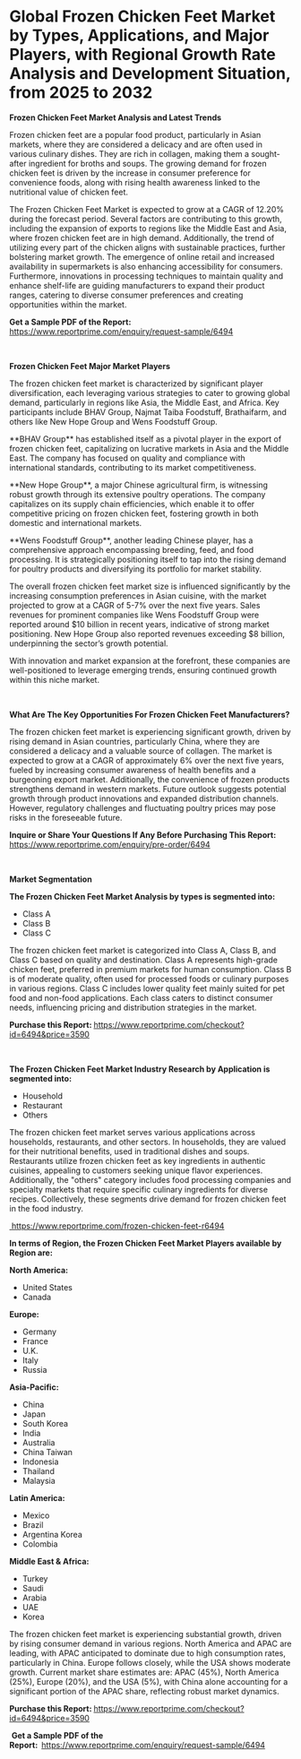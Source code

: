<p><h1>Global Frozen Chicken Feet Market by Types, Applications, and Major Players, with Regional Growth Rate Analysis and Development Situation, from 2025 to 2032</h1></p><p><strong>Frozen Chicken Feet Market Analysis and Latest Trends</strong></p>
<p><p>Frozen chicken feet are a popular food product, particularly in Asian markets, where they are considered a delicacy and are often used in various culinary dishes. They are rich in collagen, making them a sought-after ingredient for broths and soups. The growing demand for frozen chicken feet is driven by the increase in consumer preference for convenience foods, along with rising health awareness linked to the nutritional value of chicken feet.</p><p>The Frozen Chicken Feet Market is expected to grow at a CAGR of 12.20% during the forecast period. Several factors are contributing to this growth, including the expansion of exports to regions like the Middle East and Asia, where frozen chicken feet are in high demand. Additionally, the trend of utilizing every part of the chicken aligns with sustainable practices, further bolstering market growth. The emergence of online retail and increased availability in supermarkets is also enhancing accessibility for consumers. Furthermore, innovations in processing techniques to maintain quality and enhance shelf-life are guiding manufacturers to expand their product ranges, catering to diverse consumer preferences and creating opportunities within the market.</p></p>
<p><strong>Get a Sample PDF of the Report:&nbsp;</strong> <a href="https://www.reportprime.com/enquiry/request-sample/6494?utm_campaign=4466&utm_medium=2&utm_source=Github&utm_content=ia&utm_term=15052025&utm_id=frozen-chicken-feet">https://www.reportprime.com/enquiry/request-sample/6494</a></p>
<p>&nbsp;</p>
<p><strong>Frozen Chicken Feet Major Market Players</strong></p>
<p><p>The frozen chicken feet market is characterized by significant player diversification, each leveraging various strategies to cater to growing global demand, particularly in regions like Asia, the Middle East, and Africa. Key participants include BHAV Group, Najmat Taiba Foodstuff, Brathaifarm, and others like New Hope Group and Wens Foodstuff Group.</p><p>**BHAV Group** has established itself as a pivotal player in the export of frozen chicken feet, capitalizing on lucrative markets in Asia and the Middle East. The company has focused on quality and compliance with international standards, contributing to its market competitiveness.</p><p>**New Hope Group**, a major Chinese agricultural firm, is witnessing robust growth through its extensive poultry operations. The company capitalizes on its supply chain efficiencies, which enable it to offer competitive pricing on frozen chicken feet, fostering growth in both domestic and international markets.</p><p>**Wens Foodstuff Group**, another leading Chinese player, has a comprehensive approach encompassing breeding, feed, and food processing. It is strategically positioning itself to tap into the rising demand for poultry products and diversifying its portfolio for market stability.</p><p>The overall frozen chicken feet market size is influenced significantly by the increasing consumption preferences in Asian cuisine, with the market projected to grow at a CAGR of 5-7% over the next five years. Sales revenues for prominent companies like Wens Foodstuff Group were reported around $10 billion in recent years, indicative of strong market positioning. New Hope Group also reported revenues exceeding $8 billion, underpinning the sector’s growth potential.</p><p>With innovation and market expansion at the forefront, these companies are well-positioned to leverage emerging trends, ensuring continued growth within this niche market.</p></p>
<p>&nbsp;</p>
<p><strong>What Are The Key Opportunities For Frozen Chicken Feet Manufacturers?</strong></p>
<p><p>The frozen chicken feet market is experiencing significant growth, driven by rising demand in Asian countries, particularly China, where they are considered a delicacy and a valuable source of collagen. The market is expected to grow at a CAGR of approximately 6% over the next five years, fueled by increasing consumer awareness of health benefits and a burgeoning export market. Additionally, the convenience of frozen products strengthens demand in western markets. Future outlook suggests potential growth through product innovations and expanded distribution channels. However, regulatory challenges and fluctuating poultry prices may pose risks in the foreseeable future.</p></p>
<p><strong>Inquire or Share Your Questions If Any Before Purchasing This Report:</strong> <a href="https://www.reportprime.com/enquiry/pre-order/6494?utm_campaign=4466&utm_medium=2&utm_source=Github&utm_content=ia&utm_term=15052025&utm_id=frozen-chicken-feet">https://www.reportprime.com/enquiry/pre-order/6494</a></p>
<p>&nbsp;</p>
<p><strong>Market Segmentation</strong></p>
<p><strong>The Frozen Chicken Feet Market Analysis by types is segmented into:</strong></p>
<p><ul><li>Class A</li><li>Class B</li><li>Class C</li></ul></p>
<p><p>The frozen chicken feet market is categorized into Class A, Class B, and Class C based on quality and destination. Class A represents high-grade chicken feet, preferred in premium markets for human consumption. Class B is of moderate quality, often used for processed foods or culinary purposes in various regions. Class C includes lower quality feet mainly suited for pet food and non-food applications. Each class caters to distinct consumer needs, influencing pricing and distribution strategies in the market.</p></p>
<p><strong>Purchase this Report:&nbsp;</strong><a href="https://www.reportprime.com/checkout?id=6494&price=3590&utm_campaign=4466&utm_medium=2&utm_source=Github&utm_content=ia&utm_term=15052025&utm_id=frozen-chicken-feet">https://www.reportprime.com/checkout?id=6494&price=3590</a></p>
<p>&nbsp;</p>
<p><strong>The Frozen Chicken Feet Market Industry Research by Application is segmented into:</strong></p>
<p><ul><li>Household</li><li>Restaurant</li><li>Others</li></ul></p>
<p><p>The frozen chicken feet market serves various applications across households, restaurants, and other sectors. In households, they are valued for their nutritional benefits, used in traditional dishes and soups. Restaurants utilize frozen chicken feet as key ingredients in authentic cuisines, appealing to customers seeking unique flavor experiences. Additionally, the "others" category includes food processing companies and specialty markets that require specific culinary ingredients for diverse recipes. Collectively, these segments drive demand for frozen chicken feet in the food industry.</p></p>
<p><a href="https://www.reportprime.com/frozen-chicken-feet-r6494?utm_campaign=4466&utm_medium=2&utm_source=Github&utm_content=ia&utm_term=15052025&utm_id=frozen-chicken-feet">&nbsp;https://www.reportprime.com/frozen-chicken-feet-r6494</a></p>
<p><strong>In terms of Region, the Frozen Chicken Feet Market Players available by Region are:</strong></p>
<p>
    <p> <strong> North America: </strong>
        <ul>
            <li>United States</li>
            <li>Canada</li>
        </ul>
        </p> 
    <p> <strong> Europe: </strong>
        <ul>
            <li>Germany</li>
            <li>France</li>
            <li>U.K.</li>
            <li>Italy</li>
            <li>Russia</li>
        </ul>
        </p> 
    <p> <strong> Asia-Pacific: </strong>
        <ul>
            <li>China</li>
            <li>Japan</li>
            <li>South Korea</li>
            <li>India</li>
            <li>Australia</li>
            <li>China Taiwan</li>
            <li>Indonesia</li>
            <li>Thailand</li>
            <li>Malaysia</li>
        </ul>
        </p> 
    <p> <strong> Latin America: </strong>
        <ul>
            <li>Mexico</li>
            <li>Brazil</li>
            <li>Argentina Korea</li>
            <li>Colombia</li>
        </ul>
        </p> 
    <p> <strong> Middle East & Africa: </strong>
        <ul>
            <li>Turkey</li>
            <li>Saudi</li>
            <li>Arabia</li>
            <li>UAE</li>
            <li>Korea</li>
        </ul>
    </p>
    </p>
<p><p>The frozen chicken feet market is experiencing substantial growth, driven by rising consumer demand in various regions. North America and APAC are leading, with APAC anticipated to dominate due to high consumption rates, particularly in China. Europe follows closely, while the USA shows moderate growth. Current market share estimates are: APAC (45%), North America (25%), Europe (20%), and the USA (5%), with China alone accounting for a significant portion of the APAC share, reflecting robust market dynamics.</p></p>
<p><strong>Purchase this Report: </strong><a href="https://www.reportprime.com/checkout?id=6494&price=3590&utm_campaign=4466&utm_medium=2&utm_source=Github&utm_content=ia&utm_term=15052025&utm_id=frozen-chicken-feet">https://www.reportprime.com/checkout?id=6494&price=3590</a></p>
<p>&nbsp;<strong>Get a Sample PDF of the Report:&nbsp;&nbsp;</strong><a href="https://www.reportprime.com/enquiry/request-sample/6494?utm_campaign=4466&utm_medium=2&utm_source=Github&utm_content=ia&utm_term=15052025&utm_id=frozen-chicken-feet">https://www.reportprime.com/enquiry/request-sample/6494</a></p>
<p><strong></strong></p>
<p><p></p><p></p><p></p></p>